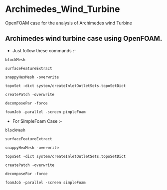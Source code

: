 # Archimedes_Wind_Turbine
OpenFOAM case for the analysis of Archimedes wind Turbine

## Archimedes wind turbine case using OpenFOAM.

+ Just follow these commands :-
```
blockMesh

surfaceFeatureExtract

snappyHexMesh -overwrite

topoSet -dict system/createInletOutletSets.topoSetDict

createPatch -overwrite

decomposePar -force

foamJob -parallel -screen pimpleFoam
```

+ For SimpleFoam Case :-

```
blockMesh

surfaceFeatureExtract

snappyHexMesh -overwrite

topoSet -dict system/createInletOutletSets.topoSetDict

createPatch -overwrite

decomposePar -force

foamJob -parallel -screen simpleFoam
```
